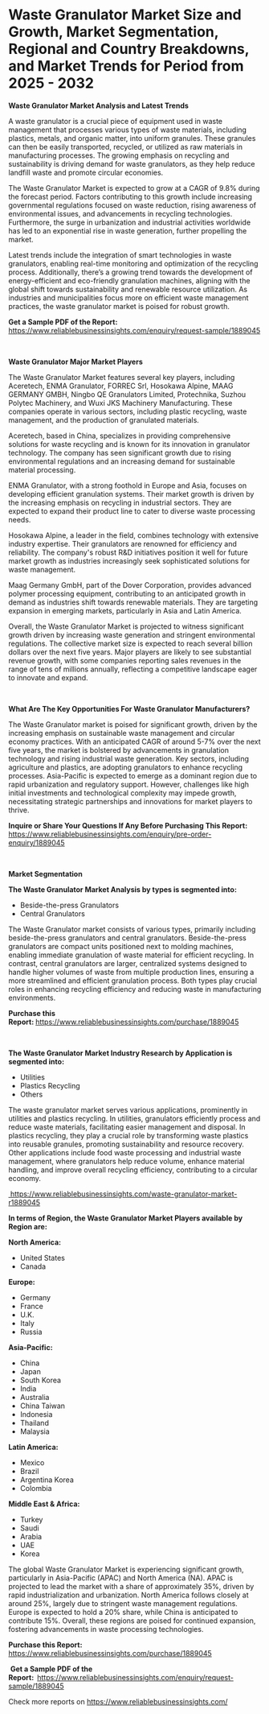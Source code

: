 <p><h1>Waste Granulator Market Size and Growth, Market Segmentation, Regional and Country Breakdowns, and Market Trends for Period from 2025 -  2032</h1></p><p><strong>Waste Granulator Market Analysis and Latest Trends</strong></p>
<p><p>A waste granulator is a crucial piece of equipment used in waste management that processes various types of waste materials, including plastics, metals, and organic matter, into uniform granules. These granules can then be easily transported, recycled, or utilized as raw materials in manufacturing processes. The growing emphasis on recycling and sustainability is driving demand for waste granulators, as they help reduce landfill waste and promote circular economies.</p><p>The Waste Granulator Market is expected to grow at a CAGR of 9.8% during the forecast period. Factors contributing to this growth include increasing governmental regulations focused on waste reduction, rising awareness of environmental issues, and advancements in recycling technologies. Furthermore, the surge in urbanization and industrial activities worldwide has led to an exponential rise in waste generation, further propelling the market. </p><p>Latest trends include the integration of smart technologies in waste granulators, enabling real-time monitoring and optimization of the recycling process. Additionally, there’s a growing trend towards the development of energy-efficient and eco-friendly granulation machines, aligning with the global shift towards sustainability and renewable resource utilization. As industries and municipalities focus more on efficient waste management practices, the waste granulator market is poised for robust growth.</p></p>
<p><strong>Get a Sample PDF of the Report:&nbsp;</strong> <a href="https://www.reliablebusinessinsights.com/enquiry/request-sample/1889045?utm_campaign=3074&utm_medium=2&utm_source=Github&utm_content=ia&utm_term=28032025&utm_id=waste-granulator">https://www.reliablebusinessinsights.com/enquiry/request-sample/1889045</a></p>
<p>&nbsp;</p>
<p><strong>Waste Granulator Major Market Players</strong></p>
<p><p>The Waste Granulator Market features several key players, including Aceretech, ENMA Granulator, FORREC Srl, Hosokawa Alpine, MAAG GERMANY GMBH, Ningbo QE Granulators Limited, Protechnika, Suzhou Polytec Machinery, and Wuxi JKS Machinery Manufacturing. These companies operate in various sectors, including plastic recycling, waste management, and the production of granulated materials.</p><p>Aceretech, based in China, specializes in providing comprehensive solutions for waste recycling and is known for its innovation in granulator technology. The company has seen significant growth due to rising environmental regulations and an increasing demand for sustainable material processing.</p><p>ENMA Granulator, with a strong foothold in Europe and Asia, focuses on developing efficient granulation systems. Their market growth is driven by the increasing emphasis on recycling in industrial sectors. They are expected to expand their product line to cater to diverse waste processing needs.</p><p>Hosokawa Alpine, a leader in the field, combines technology with extensive industry expertise. Their granulators are renowned for efficiency and reliability. The company's robust R&D initiatives position it well for future market growth as industries increasingly seek sophisticated solutions for waste management.</p><p>Maag Germany GmbH, part of the Dover Corporation, provides advanced polymer processing equipment, contributing to an anticipated growth in demand as industries shift towards renewable materials. They are targeting expansion in emerging markets, particularly in Asia and Latin America.</p><p>Overall, the Waste Granulator Market is projected to witness significant growth driven by increasing waste generation and stringent environmental regulations. The collective market size is expected to reach several billion dollars over the next five years. Major players are likely to see substantial revenue growth, with some companies reporting sales revenues in the range of tens of millions annually, reflecting a competitive landscape eager to innovate and expand.</p></p>
<p>&nbsp;</p>
<p><strong>What Are The Key Opportunities For Waste Granulator Manufacturers?</strong></p>
<p><p>The Waste Granulator market is poised for significant growth, driven by the increasing emphasis on sustainable waste management and circular economy practices. With an anticipated CAGR of around 5-7% over the next five years, the market is bolstered by advancements in granulation technology and rising industrial waste generation. Key sectors, including agriculture and plastics, are adopting granulators to enhance recycling processes. Asia-Pacific is expected to emerge as a dominant region due to rapid urbanization and regulatory support. However, challenges like high initial investments and technological complexity may impede growth, necessitating strategic partnerships and innovations for market players to thrive.</p></p>
<p><strong>Inquire or Share Your Questions If Any Before Purchasing This Report:</strong> <a href="https://www.reliablebusinessinsights.com/enquiry/pre-order-enquiry/1889045?utm_campaign=3074&utm_medium=2&utm_source=Github&utm_content=ia&utm_term=28032025&utm_id=waste-granulator">https://www.reliablebusinessinsights.com/enquiry/pre-order-enquiry/1889045</a></p>
<p>&nbsp;</p>
<p><strong>Market Segmentation</strong></p>
<p><strong>The Waste Granulator Market Analysis by types is segmented into:</strong></p>
<p><ul><li>Beside-the-press Granulators</li><li>Central Granulators</li></ul></p>
<p><p>The Waste Granulator market consists of various types, primarily including beside-the-press granulators and central granulators. Beside-the-press granulators are compact units positioned next to molding machines, enabling immediate granulation of waste material for efficient recycling. In contrast, central granulators are larger, centralized systems designed to handle higher volumes of waste from multiple production lines, ensuring a more streamlined and efficient granulation process. Both types play crucial roles in enhancing recycling efficiency and reducing waste in manufacturing environments.</p></p>
<p><strong>Purchase this Report:&nbsp;</strong><a href="https://www.reliablebusinessinsights.com/purchase/1889045?utm_campaign=3074&utm_medium=2&utm_source=Github&utm_content=ia&utm_term=28032025&utm_id=waste-granulator">https://www.reliablebusinessinsights.com/purchase/1889045</a></p>
<p>&nbsp;</p>
<p><strong>The Waste Granulator Market Industry Research by Application is segmented into:</strong></p>
<p><ul><li>Utilities</li><li>Plastics Recycling</li><li>Others</li></ul></p>
<p><p>The waste granulator market serves various applications, prominently in utilities and plastics recycling. In utilities, granulators efficiently process and reduce waste materials, facilitating easier management and disposal. In plastics recycling, they play a crucial role by transforming waste plastics into reusable granules, promoting sustainability and resource recovery. Other applications include food waste processing and industrial waste management, where granulators help reduce volume, enhance material handling, and improve overall recycling efficiency, contributing to a circular economy.</p></p>
<p><a href="https://www.reliablebusinessinsights.com/waste-granulator-market-r1889045?utm_campaign=3074&utm_medium=2&utm_source=Github&utm_content=ia&utm_term=28032025&utm_id=waste-granulator">&nbsp;https://www.reliablebusinessinsights.com/waste-granulator-market-r1889045</a></p>
<p><strong>In terms of Region, the Waste Granulator Market Players available by Region are:</strong></p>
<p>
    <p> <strong> North America: </strong>
        <ul>
            <li>United States</li>
            <li>Canada</li>
        </ul>
        </p> 
    <p> <strong> Europe: </strong>
        <ul>
            <li>Germany</li>
            <li>France</li>
            <li>U.K.</li>
            <li>Italy</li>
            <li>Russia</li>
        </ul>
        </p> 
    <p> <strong> Asia-Pacific: </strong>
        <ul>
            <li>China</li>
            <li>Japan</li>
            <li>South Korea</li>
            <li>India</li>
            <li>Australia</li>
            <li>China Taiwan</li>
            <li>Indonesia</li>
            <li>Thailand</li>
            <li>Malaysia</li>
        </ul>
        </p> 
    <p> <strong> Latin America: </strong>
        <ul>
            <li>Mexico</li>
            <li>Brazil</li>
            <li>Argentina Korea</li>
            <li>Colombia</li>
        </ul>
        </p> 
    <p> <strong> Middle East & Africa: </strong>
        <ul>
            <li>Turkey</li>
            <li>Saudi</li>
            <li>Arabia</li>
            <li>UAE</li>
            <li>Korea</li>
        </ul>
    </p>
    </p>
<p><p>The global Waste Granulator Market is experiencing significant growth, particularly in Asia-Pacific (APAC) and North America (NA). APAC is projected to lead the market with a share of approximately 35%, driven by rapid industrialization and urbanization. North America follows closely at around 25%, largely due to stringent waste management regulations. Europe is expected to hold a 20% share, while China is anticipated to contribute 15%. Overall, these regions are poised for continued expansion, fostering advancements in waste processing technologies.</p></p>
<p><strong>Purchase this Report: </strong><a href="https://www.reliablebusinessinsights.com/purchase/1889045?utm_campaign=3074&utm_medium=2&utm_source=Github&utm_content=ia&utm_term=28032025&utm_id=waste-granulator">https://www.reliablebusinessinsights.com/purchase/1889045</a></p>
<p>&nbsp;<strong>Get a Sample PDF of the Report:&nbsp;&nbsp;</strong><a href="https://www.reliablebusinessinsights.com/enquiry/request-sample/1889045?utm_campaign=3074&utm_medium=2&utm_source=Github&utm_content=ia&utm_term=28032025&utm_id=waste-granulator">https://www.reliablebusinessinsights.com/enquiry/request-sample/1889045</a></p>
<p><strong></strong></p>
<p>Check more reports on <a href="https://www.reliablebusinessinsights.com/?utm_campaign=3074&utm_medium=2&utm_source=Github&utm_content=ia&utm_term=28032025&utm_id=waste-granulator">https://www.reliablebusinessinsights.com/</a></p>